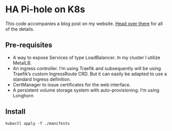 # HA Pi-hole on K8s

This code accompanies a blog post on my website. [Head over there](https://maxanderson.tech/posts/pi-hole-ha-on-k8s/) for all of the details.

## Pre-requisites

- A way to expose Services of type LoadBalancer. In my cluster I utilize MetalLB.
- An ingress controller. I’m using Traefik and subsequently will be using Traefik’s custom IngressRoute CRD. But it can easily be adapted to use a standard Ingress definition.
- CertManager to issue certificates for the web interface.
- A persistent volume storage system with auto-provisioning. I’m using Longhorn

## Install

```
kubectl apply -f ./manifests
```
